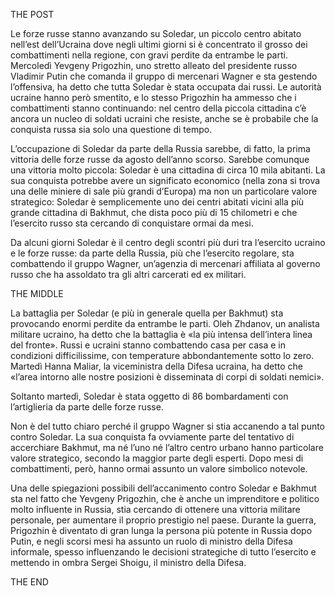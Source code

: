THE POST

Le forze russe stanno avanzando su Soledar, un piccolo centro abitato nell’est dell’Ucraina dove negli ultimi giorni si è concentrato il grosso dei combattimenti nella regione, con gravi perdite da entrambe le parti. Mercoledì Yevgeny Prigozhin, uno stretto alleato del presidente russo Vladimir Putin che comanda il gruppo di mercenari Wagner e sta gestendo l’offensiva, ha detto che tutta Soledar è stata occupata dai russi. Le autorità ucraine hanno però smentito, e lo stesso Prigozhin ha ammesso che i combattimenti stanno continuando: nel centro della piccola cittadina c’è ancora un nucleo di soldati ucraini che resiste, anche se è probabile che la conquista russa sia solo una questione di tempo.

L’occupazione di Soledar da parte della Russia sarebbe, di fatto, la prima vittoria delle forze russe da agosto dell’anno scorso. Sarebbe comunque una vittoria molto piccola: Soledar è una cittadina di circa 10 mila abitanti. La sua conquista potrebbe avere un significato economico (nella zona si trova una delle miniere di sale più grandi d’Europa) ma non un particolare valore strategico: Soledar è semplicemente uno dei centri abitati vicini alla più grande cittadina di Bakhmut, che dista poco più di 15 chilometri e che l’esercito russo sta cercando di conquistare ormai da mesi.

Da alcuni giorni Soledar è il centro degli scontri più duri tra l’esercito ucraino e le forze russe: da parte della Russia, più che l’esercito regolare, sta combattendo il gruppo Wagner, un’agenzia di mercenari affiliata al governo russo che ha assoldato tra gli altri carcerati ed ex militari.

THE MIDDLE

La battaglia per Soledar (e più in generale quella per Bakhmut) sta provocando enormi perdite da entrambe le parti. Oleh Zhdanov, un analista militare ucraino, ha detto che la battaglia è «la più intensa dell’intera linea del fronte». Russi e ucraini stanno combattendo casa per casa e in condizioni difficilissime, con temperature abbondantemente sotto lo zero. Martedì Hanna Maliar, la viceministra della Difesa ucraina, ha detto che «l’area intorno alle nostre posizioni è disseminata di corpi di soldati nemici».

Soltanto martedì, Soledar è stata oggetto di 86 bombardamenti con l’artiglieria da parte delle forze russe.

Non è del tutto chiaro perché il gruppo Wagner si stia accanendo a tal punto contro Soledar. La sua conquista fa ovviamente parte del tentativo di accerchiare Bakhmut, ma né l’uno né l’altro centro urbano hanno particolare valore strategico, secondo la maggior parte degli esperti. Dopo mesi di combattimenti, però, hanno ormai assunto un valore simbolico notevole.
  
Una delle spiegazioni possibili dell’accanimento contro Soledar e Bakhmut sta nel fatto che Yevgeny Prigozhin, che è anche un imprenditore e politico molto influente in Russia, stia cercando di ottenere una vittoria militare personale, per aumentare il proprio prestigio nel paese. Durante la guerra, Prigozhin è diventato di gran lunga la persona più potente in Russia dopo Putin, e negli scorsi mesi ha assunto un ruolo di ministro della Difesa informale, spesso influenzando le decisioni strategiche di tutto l’esercito e mettendo in ombra Sergei Shoigu, il ministro della Difesa.

THE END